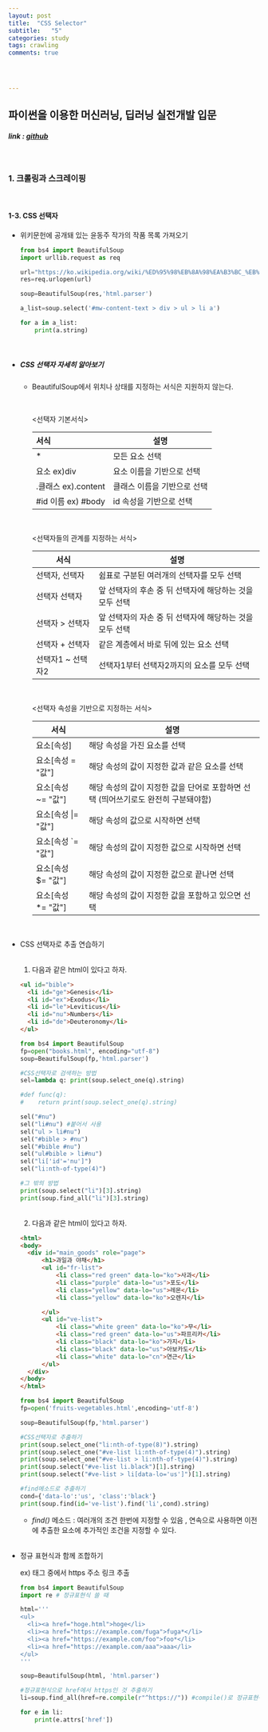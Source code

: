 ```yaml
---
layout: post
title:  "CSS Selector"
subtitle:   "5"
categories: study
tags: crawling
comments: true




---
```




## 파이썬을 이용한 머신러닝, 딥러닝 실전개발 입문

##### link : [*github*](https://github.com/Yeo0/Web-Crawling/blob/master/1-3.%20CSS%20%EC%84%A0%ED%83%9D%EC%9E%90.ipynb)

<br/>

### 1. 크롤링과 스크레이핑

<br/>

#### 1-3. CSS 선택자

- 위키문헌에 공개돼 있는 윤동주 작가의 작품 목록 가져오기

  ```python
  from bs4 import BeautifulSoup
  import urllib.request as req
  
  url="https://ko.wikipedia.org/wiki/%ED%95%98%EB%8A%98%EA%B3%BC_%EB%B0%94%EB%9E%8C%EA%B3%BC_%EB%B3%84%EA%B3%BC_%EC%8B%9C"
  res=req.urlopen(url)
  
  soup=BeautifulSoup(res,'html.parser')
  
  a_list=soup.select('#mw-content-text > div > ul > li a')
  
  for a in a_list:
      print(a.string)
  ```

<br/>

- ##### CSS 선택자 자세히 알아보기 

  - BeautifulSoup에서 위치나 상태를 지정하는 서식은 지원하지 않는다.

    <br/>

    <선택자 기본서식>

    | 서식                | 설명                        |
    | :------------------ | --------------------------- |
    | *                   | 모든 요소 선택              |
    | 요소 ex)div         | 요소 이름을 기반으로 선택   |
    | .클래스 ex).content | 클래스 이름을 기반으로 선택 |
    | \#id 이름 ex) #body | id 속성을 기반으로 선택     |

    <br/>

    <선택자들의 관계를 지정하는 서식>

    | 서식              | 설명                                                    |
    | ----------------- | ------------------------------------------------------- |
    | 선택자, 선택자    | 쉼표로 구분된 여러개의 선택자를 모두 선택               |
    | 선택자 선택자     | 앞 선택자의 후손 중 뒤 선택자에 해당하는 것을 모두 선택 |
    | 선택자 > 선택자   | 앞 선택자의 자손 중 뒤 선택자에 해당하는 것을 모두 선택 |
    | 선택자 + 선택자   | 같은 계층에서 바로 뒤에 있는 요소 선택                  |
    | 선택자1 ~ 선택자2 | 선택자1부터 선택자2까지의 요소를 모두 선택              |

    <br/>

    <선택자 속성을 기반으로 지정하는 서식>

    | 서식                | 설명                                                         |
    | ------------------- | ------------------------------------------------------------ |
    | 요소[속성]          | 해당 속성을 가진 요소를 선택                                 |
    | 요소[속성 = "값"]   | 해당 속성의 값이 지정한 값과 같은 요소를 선택                |
    | 요소[속성 ~= "값"]  | 해당 속성의 값이 지정한 값을 단어로 포함하면 선택 (띄어쓰기로도 완전히 구분돼야함) |
    | 요소[속성 \|= "값"] | 해당 속성의 값으로 시작하면 선택                             |
    | 요소[속성 `= "값"]  | 해당 속성의 값이 지정한 값으로 시작하면 선택                 |
    | 요소[속성 $= "값"]  | 해당 속성의 값이 지정한 값으로 끝나면 선택                   |
    | 요소[속성 *= "값"]  | 해당 속성의 값이 지정한 값을 포함하고 있으면 선택            |

  <br/>

- CSS 선택자로 추출 연습하기

  <br/>

  1) 다음과 같은 html이 있다고 하자.

  ```html
  <ul id="bible">
  	<li id="ge">Genesis</li>
  	<li id="ex">Exodus</li>
  	<li id="le">Leviticus</li>
  	<li id="nu">Numbers</li>
  	<li id="de">Deuteronomy</li>
  </ul>
  ```

  ```python
  from bs4 import BeautifulSoup
  fp=open("books.html", encoding="utf-8")
  soup=BeautifulSoup(fp,'html.parser')
  
  #CSS선택자로 검색하는 방법
  sel=lambda q: print(soup.select_one(q).string)
  
  #def func(q):
  #    return print(soup.select_one(q).string)
  
  sel("#nu")
  sel("li#nu") #붙어서 사용
  sel("ul > li#nu")
  sel("#bible > #nu")
  sel("#bible #nu")
  sel("ul#bible > li#nu")
  sel("li['id'='nu']")
  sel("li:nth-of-type(4)")
  
  #그 밖의 방법
  print(soup.select("li")[3].string)
  print(soup.find_all("li")[3].string)
  ```

  <br/>

  2) 다음과 같은 html이 있다고 하자.

  ```html
  <html>
  <body>
  	<div id="main_goods" role="page">
  		<h1>과일과 야채</h1>
  		<ul id="fr-list">
  			<li class="red green" data-lo="ko">사과</li>
  			<li class="purple" data-lo="us">포도</li>
  			<li class="yellow" data-lo="us">레몬</li>
  			<li class="yellow" data-lo="ko">오렌지</li>
  
  		</ul>
  		<ul id="ve-list">
  			<li class="white green" data-lo="ko">무</li>
  			<li class="red green" data-lo="us">파프리카</li>
  			<li class="black" data-lo="ko">가지</li>
  			<li class="black" data-lo="us">아보카도</li>
  			<li class="white" data-lo="cn">연근</li>
  		</ul>
  	</div>
  </body>
  </html>
  ```

  ```python
  from bs4 import BeautifulSoup
  fp=open('fruits-vegetables.html',encoding='utf-8')
  
  soup=BeautifulSoup(fp,'html.parser')
  
  #CSS선택자로 추출하기
  print(soup.select_one("li:nth-of-type(8)").string)
  print(soup.select_one("#ve-list li:nth-of-type(4)").string)
  print(soup.select_one("#ve-list > li:nth-of-type(4)").string)
  print(soup.select("#ve-list li.black")[1].string)
  print(soup.select("#ve-list > li[data-lo='us']")[1].string)
  
  #find메소드로 추출하기
  cond={'data-lo':'us', 'class':'black'}
  print(soup.find(id='ve-list').find('li',cond).string)
  ```

  - *find()* 메소드 : 여러개의 조건 한번에 지정할 수 있음 , 연속으로 사용하면 이전에 추출한 요소에 추가적인 조건을 지정할 수 있다.

  <br/>

- 정규 표현식과 함께 조합하기

  ex) <a>태그 중에서 https 주소 링크 추출

  ```python
  from bs4 import BeautifulSoup
  import re # 정규표현식 쓸 때
  
  html='''
  <ul>
    <li><a href="hoge.html">hoge</li>
    <li><a href="https://example.com/fuga">fuga*</li>
    <li><a href="https://example.com/foo">foo*</li>
    <li><a href="https://example.com/aaa">aaa</li>
  </ul>
  '''
  
  soup=BeautifulSoup(html, 'html.parser')
  
  #정규표현식으로 href에서 https인 것 추출하기
  li=soup.find_all(href=re.compile(r"^https://")) #compile()로 정규표현식 생성
  
  for e in li:
      print(e.attrs['href'])
  ```














